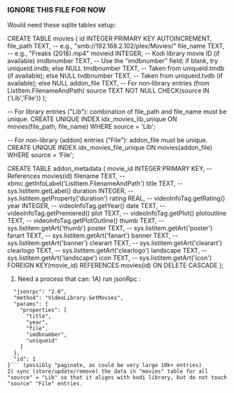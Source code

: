 ### IGNORE THIS FILE FOR NOW ###


Would need these sqlite tables setup:

CREATE TABLE movies (
    id          INTEGER PRIMARY KEY AUTOINCREMENT,
    file_path   TEXT,   -- e.g., "smb://192.168.2.102/plex/Movies/"
    file_name   TEXT,   -- e.g., "Freaks (2018).mp4"
    movieid     INTEGER, -- Kodi library movie ID (if available)
    imdbnumber  TEXT,   -- Use the "imdbnumber" field; if blank, try uniqueid.imdb; else NULL
    tmdbnumber  TEXT,   -- Taken from uniqueid.tmdb (if available); else NULL
    tvdbnumber  TEXT,   -- Taken from uniqueid.tvdb (if available); else NULL
    addon_file  TEXT,   -- For non‑library entries (from ListItem.FilenameAndPath)
    source      TEXT NOT NULL CHECK(source IN ('Lib','File'))
);

-- For library entries ("Lib"): combination of file_path and file_name must be unique.
CREATE UNIQUE INDEX idx_movies_lib_unique
    ON movies(file_path, file_name)
    WHERE source = 'Lib';

-- For non-library (addon) entries ("File"): addon_file must be unique.
CREATE UNIQUE INDEX idx_movies_file_unique
    ON movies(addon_file)
    WHERE source = 'File';


CREATE TABLE addon_metadata (
    movie_id    INTEGER PRIMARY KEY,  -- References movies(id)
    filename    TEXT,    -- xbmc.getInfoLabel('ListItem.FilenameAndPath')
    title       TEXT,    -- sys.listitem.getLabel()
    duration    INTEGER, -- sys.listitem.getProperty('duration')
    rating      REAL,    -- videoInfoTag.getRating()
    year        INTEGER, -- videoInfoTag.getYear()
    date        TEXT,    -- videoInfoTag.getPremiered()
    plot        TEXT,    -- videoInfoTag.getPlot()
    plotoutline TEXT,    -- videoInfoTag.getPlotOutline()
    thumb       TEXT,    -- sys.listitem.getArt('thumb')
    poster      TEXT,    -- sys.listitem.getArt('poster')
    fanart      TEXT,    -- sys.listitem.getArt('fanart')
    banner      TEXT,    -- sys.listitem.getArt('banner')
    clearart    TEXT,    -- sys.listitem.getArt('clearart')
    clearlogo   TEXT,    -- sys.listitem.getArt('clearlogo')
    landscape   TEXT,    -- sys.listitem.getArt('landscape')
    icon        TEXT,    -- sys.listitem.getArt('icon')
    FOREIGN KEY(movie_id) REFERENCES movies(id) ON DELETE CASCADE
);


1) Need a process that can:
1A) run jsonRpc :
```http://192.168.2.7:8080/jsonrpc?request={
  "jsonrpc": "2.0",
  "method": "VideoLibrary.GetMovies",
  "params": {
    "properties": [
      "title",
      "year",
      "file",
      "imdbnumber",
      "uniqueid"
    ]
  },
  "id": 1
}``` (possibly "paginate, as could be very large 10k+ entries)
2) sync (store/update/remove) the data in "movies" table for all "source" = "Lib" so that it aligns with kodi library, but do not touch "source" "File" entries.
